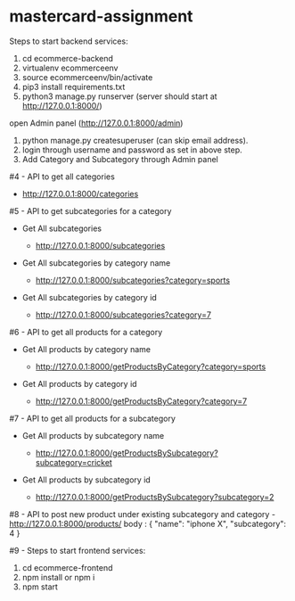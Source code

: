 # mastercard-assignment

Steps to start backend services:
1) cd ecommerce-backend
2) virtualenv ecommerceenv
3) source ecommerceenv/bin/activate
4) pip3 install requirements.txt
5) python3 manage.py runserver (server should start at http://127.0.0.1:8000/)

open Admin panel (http://127.0.0.1:8000/admin)
1) python manage.py createsuperuser (can skip email address).
2) login through username and password as set in above step.
3) Add Category and Subcategory through Admin panel

#4 - API to get all categories 
   - http://127.0.0.1:8000/categories

#5 - API to get subcategories for a category 
   * Get All subcategories
      - http://127.0.0.1:8000/subcategories
   
   * Get All subcategories by category name
      - http://127.0.0.1:8000/subcategories?category=sports
      
   * Get All subcategories by category id
      - http://127.0.0.1:8000/subcategories?category=7
      
#6 - API to get all products for a category
   * Get All products by category name
      - http://127.0.0.1:8000/getProductsByCategory?category=sports
      
   * Get All products by category id
      - http://127.0.0.1:8000/getProductsByCategory?category=7
      
#7 - API to get all products for a subcategory
   * Get All products by subcategory name
      - http://127.0.0.1:8000/getProductsBySubcategory?subcategory=cricket
    
   * Get All products by subcategory id
      - http://127.0.0.1:8000/getProductsBySubcategory?subcategory=2
      
#8 - API to post new product under existing subcategory and category
      - http://127.0.0.1:8000/products/ 
        body : {
                  "name": "iphone X",
                  "subcategory": 4
               }
 
#9 - 
Steps to start frontend services:
1) cd ecommerce-frontend
2) npm install or npm i
3) npm start
